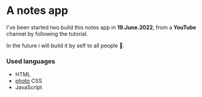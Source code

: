 # A notes app

I've been started two build this notes app in __19.June.2022__, from a **YouTube** channel by following the tutorial.

In the future i will build it by self to all people 🥺.

### Used languages
- HTML
- [photo]("") CSS
- JavaScript
